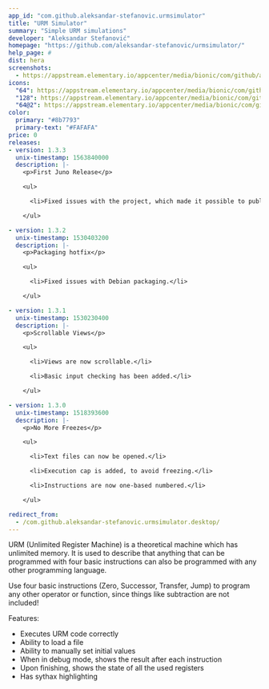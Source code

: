 ```yaml
---
app_id: "com.github.aleksandar-stefanovic.urmsimulator"
title: "URM Simulator"
summary: "Simple URM simulations"
developer: "Aleksandar Stefanović"
homepage: "https://github.com/aleksandar-stefanovic/urmsimulator/"
help_page: #
dist: hera
screenshots:
  - https://appstream.elementary.io/appcenter/media/bionic/com/github/aleksandar-stefanovic.urmsimulator/AB3B98CF3794719ED25B59B9512FBB2C/screenshots/image-1_orig.png
icons:
  "64": https://appstream.elementary.io/appcenter/media/bionic/com/github/aleksandar-stefanovic.urmsimulator/AB3B98CF3794719ED25B59B9512FBB2C/icons/64x64/com.github.aleksandar-stefanovic.urmsimulator_com.github.aleksandar-stefanovic.urmsimulator.png
  "128": https://appstream.elementary.io/appcenter/media/bionic/com/github/aleksandar-stefanovic.urmsimulator/AB3B98CF3794719ED25B59B9512FBB2C/icons/128x128/com.github.aleksandar-stefanovic.urmsimulator_com.github.aleksandar-stefanovic.urmsimulator.png
  "64@2": https://appstream.elementary.io/appcenter/media/bionic/com/github/aleksandar-stefanovic.urmsimulator/AB3B98CF3794719ED25B59B9512FBB2C/icons/64x64@2/com.github.aleksandar-stefanovic.urmsimulator_com.github.aleksandar-stefanovic.urmsimulator.png
color:
  primary: "#8b7793"
  primary-text: "#FAFAFA"
price: 0
releases:
- version: 1.3.3
  unix-timestamp: 1563840000
  description: |-
    <p>First Juno Release</p>

    <ul>

      <li>Fixed issues with the project, which made it possible to publish to AppCenter again. Big thanks to Ryo Nakano!</li>

    </ul>

- version: 1.3.2
  unix-timestamp: 1530403200
  description: |-
    <p>Packaging hotfix</p>

    <ul>

      <li>Fixed issues with Debian packaging.</li>

    </ul>

- version: 1.3.1
  unix-timestamp: 1530230400
  description: |-
    <p>Scrollable Views</p>

    <ul>

      <li>Views are now scrollable.</li>

      <li>Basic input checking has been added.</li>

    </ul>

- version: 1.3.0
  unix-timestamp: 1518393600
  description: |-
    <p>No More Freezes</p>

    <ul>

      <li>Text files can now be opened.</li>

      <li>Execution cap is added, to avoid freezing.</li>

      <li>Instructions are now one-based numbered.</li>

    </ul>

redirect_from:
  - /com.github.aleksandar-stefanovic.urmsimulator.desktop/
---
```

<p>URM (Unlimited Register Machine) is a theoretical machine which has unlimited memory. It is used to describe that anything that can be programmed with four basic instructions can also be programmed with any other programming language.</p>
<p>Use four basic instructions (Zero, Successor, Transfer, Jump) to program any other operator or function, since things like subtraction are not included!</p>
<p>Features:</p>
<ul>
  <li>Executes URM code correctly</li>
  <li>Ability to load a file</li>
  <li>Ability to manually set initial values</li>
  <li>When in debug mode, shows the result after each instruction</li>
  <li>Upon finishing, shows the state of all the used registers</li>
  <li>Has sythax highlighting</li>
</ul>
